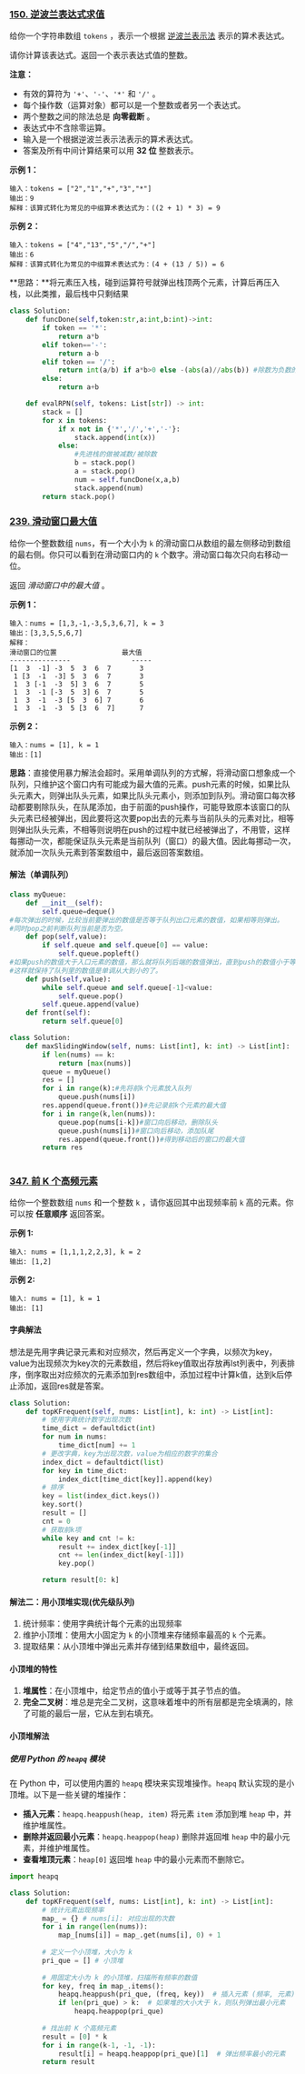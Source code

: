 ### [150. 逆波兰表达式求值](https://leetcode.cn/problems/evaluate-reverse-polish-notation/)

给你一个字符串数组 `tokens` ，表示一个根据 [逆波兰表示法](https://baike.baidu.com/item/逆波兰式/128437) 表示的算术表达式。

请你计算该表达式。返回一个表示表达式值的整数。

**注意：**

- 有效的算符为 `'+'`、`'-'`、`'*'` 和 `'/'` 。
- 每个操作数（运算对象）都可以是一个整数或者另一个表达式。
- 两个整数之间的除法总是 **向零截断** 。
- 表达式中不含除零运算。
- 输入是一个根据逆波兰表示法表示的算术表达式。
- 答案及所有中间计算结果可以用 **32 位** 整数表示。

**示例 1：**

```
输入：tokens = ["2","1","+","3","*"]
输出：9
解释：该算式转化为常见的中缀算术表达式为：((2 + 1) * 3) = 9
```

**示例 2：**

```
输入：tokens = ["4","13","5","/","+"]
输出：6
解释：该算式转化为常见的中缀算术表达式为：(4 + (13 / 5)) = 6
```

**思路：**将元素压入栈，碰到运算符号就弹出栈顶两个元素，计算后再压入栈，以此类推，最后栈中只剩结果

````python
class Solution:
    def funcDone(self,token:str,a:int,b:int)->int:
        if token == '*':
            return a*b
        elif token=='-':
            return a-b
        elif token == '/':
            return int(a/b) if a*b>0 else -(abs(a)//abs(b)) #除数为负数的写法
        else:
            return a+b

    def evalRPN(self, tokens: List[str]) -> int:
        stack = []
        for x in tokens:
            if x not in {'*','/','+','-'}:
                stack.append(int(x))
            else:
                #先进栈的做被减数/被除数
                b = stack.pop()
                a = stack.pop()
                num = self.funcDone(x,a,b)
                stack.append(num)
        return stack.pop()
````



### [239. 滑动窗口最大值](https://leetcode.cn/problems/sliding-window-maximum/)

给你一个整数数组 `nums`，有一个大小为 `k` 的滑动窗口从数组的最左侧移动到数组的最右侧。你只可以看到在滑动窗口内的 `k` 个数字。滑动窗口每次只向右移动一位。

返回 *滑动窗口中的最大值* 。

**示例 1：**

```
输入：nums = [1,3,-1,-3,5,3,6,7], k = 3
输出：[3,3,5,5,6,7]
解释：
滑动窗口的位置                最大值
---------------               -----
[1  3  -1] -3  5  3  6  7       3
 1 [3  -1  -3] 5  3  6  7       3
 1  3 [-1  -3  5] 3  6  7       5
 1  3  -1 [-3  5  3] 6  7       5
 1  3  -1  -3 [5  3  6] 7       6
 1  3  -1  -3  5 [3  6  7]      7
```

**示例 2：**

```
输入：nums = [1], k = 1
输出：[1]
```

 **思路**：直接使用暴力解法会超时。采用单调队列的方式解，将滑动窗口想象成一个队列，只维护这个窗口内有可能成为最大值的元素。push元素的时候，如果比队头元素大，则弹出队头元素，如果比队头元素小，则添加到队列。滑动窗口每次移动都要剔除队头，在队尾添加，由于前面的push操作，可能导致原本该窗口的队头元素已经被弹出，因此要将这次要pop出去的元素与当前队头的元素对比，相等则弹出队头元素，不相等则说明在push的过程中就已经被弹出了，不用管，这样每挪动一次，都能保证队头元素是当前队列（窗口）的最大值。因此每挪动一次，就添加一次队头元素到答案数组中，最后返回答案数组。

#### 解法（单调队列）

````python
class myQueue:
    def __init__(self):
        self.queue=deque()
#每次弹出的时候，比较当前要弹出的数值是否等于队列出口元素的数值，如果相等则弹出。
#同时pop之前判断队列当前是否为空。
    def pop(self,value):
        if self.queue and self.queue[0] == value:
            self.queue.popleft()
#如果push的数值大于入口元素的数值，那么就将队列后端的数值弹出，直到push的数值小于等于队列入口元素的数值为止。
#这样就保持了队列里的数值是单调从大到小的了。
    def push(self,value):
        while self.queue and self.queue[-1]<value:
            self.queue.pop()
        self.queue.append(value)
    def front(self):
        return self.queue[0]

class Solution:
    def maxSlidingWindow(self, nums: List[int], k: int) -> List[int]:
        if len(nums) == k:
            return [max(nums)]
        queue = myQueue()
        res = []
        for i in range(k):#先将前k个元素放入队列
            queue.push(nums[i])
        res.append(queue.front())#先记录前k个元素的最大值
        for i in range(k,len(nums)):
            queue.pop(nums[i-k])#窗口向后移动，删除队头
            queue.push(nums[i])#窗口向后移动，添加队尾
            res.append(queue.front())#得到移动后的窗口的最大值
        return res
        
````



### [347. 前 K 个高频元素](https://leetcode.cn/problems/top-k-frequent-elements/)

给你一个整数数组 `nums` 和一个整数 `k` ，请你返回其中出现频率前 `k` 高的元素。你可以按 **任意顺序** 返回答案。

**示例 1:**

```
输入: nums = [1,1,1,2,2,3], k = 2
输出: [1,2]
```

**示例 2:**

```
输入: nums = [1], k = 1
输出: [1]
```



#### 字典解法

想法是先用字典记录元素和对应频次，然后再定义一个字典，以频次为key，value为出现频次为key次的元素数组，然后将key值取出存放再lst列表中，列表排序，倒序取出对应频次的元素添加到res数组中，添加过程中计算k值，达到k后停止添加，返回res就是答案。

````python
class Solution:
    def topKFrequent(self, nums: List[int], k: int) -> List[int]:
        # 使用字典统计数字出现次数
        time_dict = defaultdict(int)
        for num in nums:
            time_dict[num] += 1
        # 更改字典，key为出现次数，value为相应的数字的集合
        index_dict = defaultdict(list)
        for key in time_dict:
            index_dict[time_dict[key]].append(key)
        # 排序
        key = list(index_dict.keys())
        key.sort()
        result = []
        cnt = 0
        # 获取前k项
        while key and cnt != k:
            result += index_dict[key[-1]]
            cnt += len(index_dict[key[-1]])
            key.pop()

        return result[0: k]
````

#### **解法二**：用**小顶堆**实现(优先级队列)

1. 统计频率：使用字典统计每个元素的出现频率
2. 维护小顶堆：使用大小固定为 `k` 的小顶堆来存储频率最高的 `k` 个元素。
3. 提取结果：从小顶堆中弹出元素并存储到结果数组中，最终返回。

#### 小顶堆的特性

1. **堆属性**：在小顶堆中，给定节点的值小于或等于其子节点的值。
2. **完全二叉树**：堆总是完全二叉树，这意味着堆中的所有层都是完全填满的，除了可能的最后一层，它从左到右填充。

#### 小顶堆解法

##### *使用 Python 的 `heapq` 模块*

在 Python 中，可以使用内置的 `heapq` 模块来实现堆操作。`heapq` 默认实现的是小顶堆。以下是一些关键的堆操作：

- **插入元素**：`heapq.heappush(heap, item)` 将元素 `item` 添加到堆 `heap` 中，并维护堆属性。
- **删除并返回最小元素**：`heapq.heappop(heap)` 删除并返回堆 `heap` 中的最小元素，并维护堆属性。
- **查看堆顶元素**：`heap[0]` 返回堆 `heap` 中的最小元素而不删除它。

````python
import heapq

class Solution:
    def topKFrequent(self, nums: List[int], k: int) -> List[int]:
        # 统计元素出现频率
        map_ = {} # nums[i]: 对应出现的次数
        for i in range(len(nums)):
            map_[nums[i]] = map_.get(nums[i], 0) + 1
        
        # 定义一个小顶堆，大小为 k
        pri_que = [] # 小顶堆
        
        # 用固定大小为 k 的小顶堆，扫描所有频率的数值
        for key, freq in map_.items():
            heapq.heappush(pri_que, (freq, key))  # 插入元素 (频率, 元素)
            if len(pri_que) > k:  # 如果堆的大小大于 k，则队列弹出最小元素
                heapq.heappop(pri_que)
        
        # 找出前 K 个高频元素
        result = [0] * k
        for i in range(k-1, -1, -1):
            result[i] = heapq.heappop(pri_que)[1]  # 弹出频率最小的元素        
        return result
````

